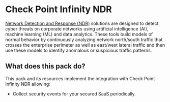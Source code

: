# Check Point Infinity NDR

[Network Detection and Response (NDR)](https://www.checkpoint.com/Infinity/ndr/) solutions are designed to detect cyber threats on corporate networks using artificial intelligence (AI), machine learning (ML) and data analytics.
These tools build models of normal behavior by continuously analyzing network north/south traffic that crosses the enterprise perimeter as well as east/west lateral traffic and then use these models to identify anomalous or suspicious traffic patterns.

## What does this pack do?

This pack and its resources implement the integration with Check Point Infinity NDR allowing:

* Collect security events for your secured SaaS periodically.
